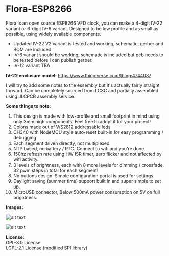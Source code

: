 # Flora-ESP8266
Flora is an open source ESP8266 VFD clock, you can make a 4-digit IV-22 variant or 6-digit IV-6 variant. Designed to be low profile and as small as possible, using widely available components. 

- Updated IV-22 V2 variant is tested and working, schematic, gerber and BOM are included.
- IV-6 variant should be working, schematic is included but pcb needs to be tested before I can publish gerber.
- IV-12 variant TBA

**IV-22 enclosure model:**
https://www.thingiverse.com/thing:4744087

I will try to add some notes to the essembly but it's actually fairly straight forward. Can be completely sourced from LCSC and partially assembled using JLCPCB assembly service.

**Some things to note:**
1) This design is made with low-profile and small footprint in mind using only 3mm high components. Feel free to adopt it for your project!
2) Colons made out of WS2812 addressable leds
3) CH340 with NodeMCU style auto-reset built-in for easy programming / debugging
4) Each segment driven directly, not multiplexed
5) NTP based, no battery / RTC. Connect to wifi and you're done.
6) 150hz refresh rate using HW ISR timer, zero flicker and not affected by wifi activity.
7) 3 levels of brightness, each with 8 more levels for dimming / crossfade. 32 pwm steps in total for each segment!
8) No buttons design. Simple configuration portal is used for settings.
9) Daylight saving (summer time) support built in and super simple to set up.
10) MicroUSB connector, Below 500mA power consumption on 5V on full brightness.

**Images:**

![alt text](https://raw.githubusercontent.com/mcer12/Flora-ESP8266/main/Images/clock.jpg)  

![alt text](https://raw.githubusercontent.com/mcer12/Flora-ESP8266/main/Images/screenshot.png)  

**License:**  
GPL-3.0 License  
LGPL-2.1 License (modified SPI library)
